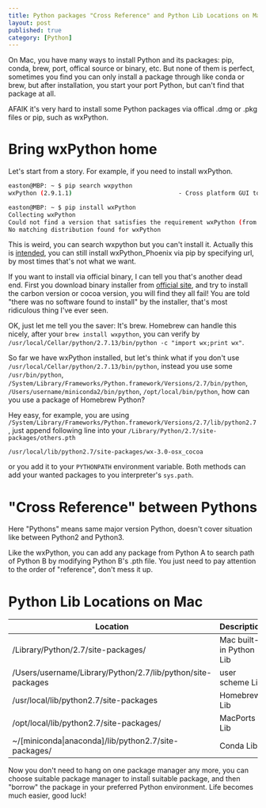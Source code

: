 ```yaml
---
title: Python packages "Cross Reference" and Python Lib Locations on Mac
layout: post
published: true
category: [Python]
---
```


On Mac, you have many ways to install Python and its packages: pip, conda, brew, port, offical source or binary, etc. But none of them is perfect, sometimes you find you can only install a package through like conda or brew, but after installation, you start your port Python, but can't find that package at all.

<!--more-->

AFAIK it's very hard to install some Python packages via offical .dmg or .pkg files or pip, such as wxPython.

# Bring wxPython home

Let's start from a story. For example, if you need to install wxPython.

```bash
easton@MBP: ~ $ pip search wxpython
wxPython (2.9.1.1)                              - Cross platform GUI toolkit for Python

easton@MBP: ~ $ pip install wxPython
Collecting wxPython
Could not find a version that satisfies the requirement wxPython (from versions: )
No matching distribution found for wxPython
```

This is weird, you can search wxpython but you can't install it. Actually this is [intended](https://groups.google.com/forum/#!topic/wxpython-dev/hDegYu2uoY8), you can still install wxPython_Phoenix via pip by specifying url, by most times that's not what we want.

If you want to install via official binary, I can tell you that's another dead end. First you download binary installer from [official site](https://wxpython.org/download.php#osx), and try to install the carbon version or cocoa version, you will find they all fail! You are told "there was no software found to install" by the installer, that's most ridiculous thing I've ever seen.

OK, just let me tell you the saver: It's brew. Homebrew can handle this nicely, after your `brew install wxpython`, you can verify by `/usr/local/Cellar/python/2.7.13/bin/python -c "import wx;print wx"`. 

So far we have wxPython installed, but let's think what if you don't use `/usr/local/Cellar/python/2.7.13/bin/python`, instead you use some `/usr/bin/python`, `/System/Library/Frameworks/Python.framework/Versions/2.7/bin/python`, `/Users/username/miniconda2/bin/python`, `/opt/local/bin/python`, how can you use a package of Homebrew Python?

Hey easy, for example, you are using `/System/Library/Frameworks/Python.framework/Versions/2.7/lib/python2.7`, just append following line into your `/Library/Python/2.7/site-packages/others.pth`

```
/usr/local/lib/python2.7/site-packages/wx-3.0-osx_cocoa
```

or you add it to your `PYTHONPATH` environment variable. Both methods can add your wanted packages to you interpreter's `sys.path`.

# "Cross Reference" between Pythons

Here "Pythons" means same major version Python, doesn't cover situation like between Python2 and Python3.

Like the wxPython, you can add any package from Python A to search path of Python B by modifying Python B's .pth file. You just need to pay attention to the order of "reference", don't mess it up.

# Python Lib Locations on Mac

|                           Location                          |       Description       |
|-------------------------------------------------------------|-------------------------|
| /Library/Python/2.7/site-packages/                          | Mac built-in Python Lib |
| /Users/username/Library/Python/2.7/lib/python/site-packages | user scheme Lib         |
| /usr/local/lib/python2.7/site-packages                      | Homebrew Lib            |
| /opt/local/lib/python2.7/site-packages/                     | MacPorts Lib            |
| ~/[miniconda&#124;anaconda]/lib/python2.7/site-packages/    | Conda Lib               |

Now you don't need to hang on one package manager any more, you can choose suitable package manager to install suitable package, and then "borrow" the package in your preferred Python environment. Life becomes much easier, good luck!